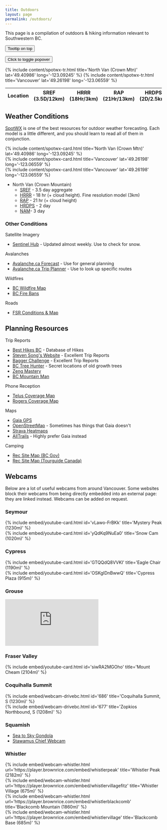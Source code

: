 ```yaml
---
title: Outdoors
layout: page
permalink: /outdoors/
---
```


This page is a compilation of outdoors & hiking information relevant to Southwestern BC.

<script>
  $(function () {
    $('[data-toggle="popover"]').popover()
  })
</script>

<button type="button" class="btn btn-secondary" data-toggle="tooltip" data-placement="top" title="Tooltip on top">
  Tooltip on top
</button>

<button type="button" class="btn btn-lg btn-danger" data-toggle="popover" title="Popover title" data-content="And here's some amazing content. It's very engaging. Right?">Click to toggle popover</button>

<table>
  <thead>
      <tr>
        <th>Location</th>
        <th>SREF (3.5D/12km)</th>
        <th>HRRR (18Hr/3km)</th>
        <th>RAP (21Hr/13km)</th>
        <th>HRDPS (2D/2.5km)</th>
        <th>NAM (3.5D/12km)</th>
    </tr>
  </thead>
  <tbody>
    {% include content/spotwx-tr.html title='North Van (Crown Mtn)' lat='49.40986' long='-123.09245' %}
    {% include content/spotwx-tr.html title='Vancouver' lat='49.26198' long='-123.06559' %}
  </tbody>
</table>





## Weather Conditions

[SpotWX](https://spotwx.com/) is one of the best resources for outdoor weather forecasting. Each model is a little different, and you should learn to read all of them in conjunction.

<div id="github-projects" class="d-sm-flex flex-wrap mb-4">
  <div class="col-sm-6 col-md-12 col-lg-6 col-xl-4 mb-3">
    {% include content/spotwx-card.html title='North Van (Crown Mtn)' lat='49.40986' long='-123.09245' %}
  </div>
  <div class="col-sm-6 col-md-12 col-lg-6 col-xl-4 mb-3">
    {% include content/spotwx-card.html title='Vancouver' lat='49.26198' long='-123.06559' %}
  </div>
  <div class="col-sm-6 col-md-12 col-lg-6 col-xl-4 mb-3">
    {% include content/spotwx-card.html title='Vancouver' lat='49.26198' long='-123.06559' %}
  </div>
</div>


- North Van (Crown Mountain)
  - [SREF](https://spotwx.com/products/grib_index.php?model=sref_pgrb132&lat=49.40986&lon=-123.09245&tz=America/Vancouver&label=) - 3.5 day aggregate
  - [HRRR](https://spotwx.com/products/grib_index.php?model=hrrr_wrfprsf&lat=49.40986&lon=-123.09245&tz=America/Vancouver&label=) - 18 hr (+ cloud height). Fine resolution model (3km)
  - [RAP](https://spotwx.com/products/grib_index.php?model=rap_awp130pgrbf&lat=49.40986&lon=-123.09245&tz=America/Vancouver&label=) - 21 hr (+ cloud height)
  - [HRDPS](https://spotwx.com/products/grib_index.php?model=hrdps_continental&lat=49.40986&lon=-123.09245&tz=America/Vancouver) - 2 day
  - [NAM](https://spotwx.com/products/grib_index.php?model=nam_awphys&lat=49.40986&lon=-123.09245&tz=America/Vancouver&label=)- 3 day


### Other Conditions

Satellite Imagery 
- [Sentinel Hub](https://apps.sentinel-hub.com/sentinel-playground/?source=S2&lat=49.40966085010324&lng=-122.95572280883789&zoom=14&preset=1-NATURAL-COLOR&layers=B01,B02,B03&maxcc=100&gain=1.0&gamma=1.0&time=2023-01-01%7C2023-07-04&atmFilter=&showDates=false) - Updated almost weekly. Use to check for snow.

Avalanches
- [Avalanche.ca Forecast](https://avalanche.ca/map) - Use for general planning
- [Avalanche.ca Trip Planner](https://avalanche.ca/planning/trip-planner) - Use to look up specific routes

Wildfires
- [BC Wildfire Map](https://wildfiresituation.nrs.gov.bc.ca/map)
- [BC Fire Bans](https://www2.gov.bc.ca/gov/content/safety/wildfire-status/prevention/fire-bans-and-restrictions)

Roads
- [FSR Conditions & Map](https://www2.gov.bc.ca/gov/content/industry/natural-resource-use/resource-roads/local-road-safety-information/sea-to-sky-natural-resource-district-road-safety-information/road-conditions-in-sea-to-sky-district)


## Planning Resources

Trip Reports
- [Best Hikes BC](https://besthikesbc.ca/hikes-by-region/) - Database of Hikes
- [Steven Song's Website](https://stevensong.com/) - Excellent Trip Reports 
- [Bagger Challenge](https://www.baggerchallenge.ca/peaks) - Excellent Trip Reports
- [BC Tree Hunter](https://bctreehunter.wordpress.com/category/north-shore-mountains/) - Secret locations of old growth trees
- [Zeng Mastery](https://geoffzenger.com/category/trip-reports)
- [BC Mountain Man](https://bcmtnman.wordpress.com/)

Phone Reception
- [Telus Coverage Map](https://www.telus.com/en/mobility/network/coverage-map)
- [Rogers Coverage Map](https://www.rogers.com/mobility/network-coverage-map)

Maps
- [Gaia GPS](https://www.gaiagps.com/map/?loc=11.5/-123.0602/49.3733)
- [OpenStreetMap](https://www.openstreetmap.org/#map=12/49.3482/-122.9954) - Sometimes has things that Gaia doesn't
- [Strava Heatmaps](https://www.strava.com/maps/global-heatmap?sport=RunLike&style=standard&terrain=false&labels=true&poi=true&cPhotos=true&gColor=mobileblue&gOpacity=100#11/49.3343/-123.0581)
- [AllTrails](https://www.alltrails.com/explore/canada/british-columbia/north-vancouver) - Highly prefer Gaia instead

Camping
- [Rec Site Map (BC Gov)](https://www.sitesandtrailsbc.ca/default.aspx)
- [Rec Site Map (Tourguide Canada)](https://www.tourguidecanada.com/free-campsites.html#south-eastern-bc)


## Webcams

Below are a lot of useful webcams from around Vancouver. Some websites block their webcams from being directly embedded into an external page: they are linked instead. Webcams can be added on request.

### Seymour

<div class="d-sm-flex flex-wrap mb-1">
  <div class="col-sm-12 col-md-12 col-lg-6 col-xl-6 mb-3">
    {% include embed/youtube-card.html id='vLawo-FrBKk' title='Mystery Peak (1230m)' %}
  </div>
    <div class="col-sm-12 col-md-12 col-lg-6 col-xl-6 mb-3">
    {% include embed/youtube-card.html id='yQdKq9NuEa0' title='Snow Cam (1020m)' %}
  </div>
</div>


### Cypress

<div class="d-sm-flex flex-wrap mb-1">
  <div class="col-sm-12 col-md-12 col-lg-6 col-xl-6 mb-3">
    {% include embed/youtube-card.html id='GTQQdQ8VVKI' title='Eagle Chair (1190m)' %}
  </div>
  <div class="col-sm-12 col-md-12 col-lg-6 col-xl-6 mb-3">
    {% include embed/youtube-card.html id='OSKgIDnBwwQ' title='Cypress Plaza (915m)' %}
  </div>
</div>


### Grouse

<div class="d-sm-flex flex-wrap mb-1">
  <div class="col-sm-12 col-md-12 col-lg-6 col-xl-6 mb-3">
    <iframe class="embed-video" frameborder="0" loading="lazy" allowfullscreen src="https://relay.ozolio.com//pub.api?cmd=explore&amp;oid=CID_YBLM00000045&amp;channel=0">
    </iframe>
  </div>
</div>

### Fraser Valley

<div class="d-sm-flex flex-wrap mb-1">
  <div class="col-sm-12 col-md-12 col-lg-6 col-xl-6 mb-3">
    {% include embed/youtube-card.html id='siwRA2MGOho' title='Mount Cheam (2104m)' %}
  </div>
</div>


### Coquihalla Summit

<div class="d-sm-flex flex-wrap mb-1">
  <div class="col-sm-12 col-md-12 col-lg-6 col-xl-6 mb-3">
    {% include embed/webcam-drivebc.html id='686' title='Coquihalla Summit, S (1230m)' %}
  </div>
  <div class="col-sm-12 col-md-12 col-lg-6 col-xl-6 mb-3">
    {% include embed/webcam-drivebc.html id='677' title='Zopkios Northbound, S (1208m)' %}
  </div>
</div>


### Squamish

- [Sea to Sky Gondola](https://www.seatoskygondola.com/weather-and-cams/)
- [Stawamus Chief Webcam](https://chiefcam.com/)


### Whistler

<div class="d-sm-flex flex-wrap mb-1">
  <div class="col-sm-12 col-md-12 col-lg-6 col-xl-6 mb-3">
    {% include embed/webcam-whistler.html url='https://player.brownrice.com/embed/whistlerpeak' title='Whistler Peak (2182m)' %}
  </div>
  <div class="col-sm-12 col-md-12 col-lg-6 col-xl-6 mb-3">
    {% include embed/webcam-whistler.html url='https://player.brownrice.com/embed/whistlervillagefitz' title='Whistler Village (675m)' %}
  </div>
  <div class="col-sm-12 col-md-12 col-lg-6 col-xl-6 mb-3">
    {% include embed/webcam-whistler.html url='https://player.brownrice.com/embed/whistlerblackcomb' title='Blackcomb Mountain (1860m)' %}
  </div>
  <div class="col-sm-12 col-md-12 col-lg-6 col-xl-6 mb-3">
    {% include embed/webcam-whistler.html url='https://player.brownrice.com/embed/whistlervillage' title='Blackcomb Base (685m)' %}
  </div>
</div>
